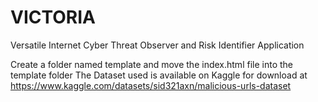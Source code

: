 # VICTORIA
Versatile Internet Cyber Threat Observer and Risk Identifier Application

Create a folder named template and move the index.html file into the template folder
The Dataset used is available on Kaggle for download at https://www.kaggle.com/datasets/sid321axn/malicious-urls-dataset
